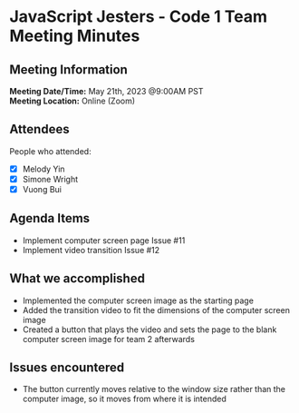 # JavaScript Jesters - Code 1 Team Meeting Minutes
## Meeting Information
**Meeting Date/Time:** May 21th, 2023 @9:00AM PST  
**Meeting Location:** Online (Zoom)

## Attendees
People who attended:
- [X] Melody Yin
- [X] Simone Wright
- [X] Vuong Bui

## Agenda Items
- Implement computer screen page Issue #11
- Implement video transition Issue #12

## What we accomplished
- Implemented the computer screen image as the starting page
- Added the transition video to fit the dimensions of the computer screen image
- Created a button that plays the video and sets the page to the blank computer screen image for team 2 afterwards

## Issues encountered
- The button currently moves relative to the window size rather than the computer image, so it moves from where it is intended

